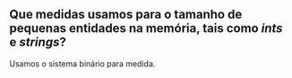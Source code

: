 ## Que medidas usamos para o tamanho de pequenas entidades na memória, tais como *ints* e *strings*?

Usamos o sistema binário para medida.
